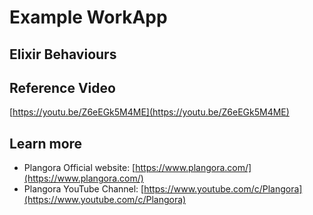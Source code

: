 # Example WorkApp

## Elixir Behaviours

## Reference Video
[https://youtu.be/Z6eEGk5M4ME](https://youtu.be/Z6eEGk5M4ME)

## Learn more

  * Plangora Official website: [https://www.plangora.com/](https://www.plangora.com/)
  * Plangora YouTube Channel: [https://www.youtube.com/c/Plangora](https://www.youtube.com/c/Plangora)